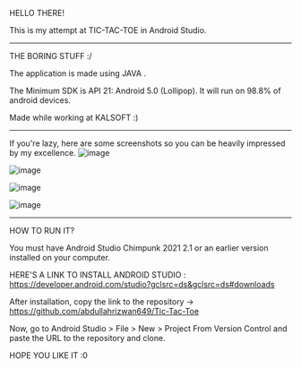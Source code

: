 HELLO THERE!

This is my attempt at TIC-TAC-TOE in Android Studio.
___________________________________________________________________________________________________________

THE BORING STUFF :/

The application is made using JAVA .

The Minimum SDK is API 21: Android 5.0 (Lollipop). It will run on 98.8% of android devices.

Made while working at KALSOFT :)
___________________________________________________________________________________________________________

If you're lazy, here are some screenshots so you can be heavily impressed by my excellence.
![image](https://user-images.githubusercontent.com/100567651/187733793-9c922041-cefe-4f2d-93ce-ede279bf68ff.png)

![image](https://user-images.githubusercontent.com/100567651/187733489-a1ac33ae-d0e5-4af5-8f36-a2d7c6cd2c32.png)

![image](https://user-images.githubusercontent.com/100567651/187733569-fc4e9d29-e267-44ff-85b8-5e748a82a329.png)

![image](https://user-images.githubusercontent.com/100567651/187733634-e215f57b-f6d9-40ed-8035-f471e52b7355.png)

__________________________________________________________________________________________________________
HOW TO RUN IT?

You must have Android Studio Chimpunk 2021 2.1 or an earlier version installed on your computer.

HERE'S A LINK TO INSTALL ANDROID STUDIO : https://developer.android.com/studio?gclsrc=ds&gclsrc=ds#downloads

After installation, copy the link to the repository -> https://github.com/abdullahrizwan649/Tic-Tac-Toe

Now, go to Android Studio > File > New > Project From Version Control and paste the URL to the repository and clone.

HOPE YOU LIKE IT :0
